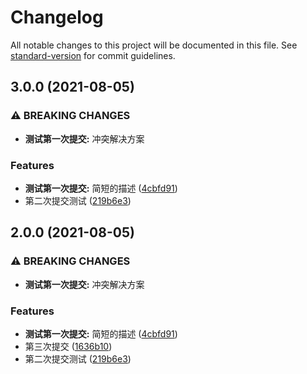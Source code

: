 # Changelog

All notable changes to this project will be documented in this file. See [standard-version](https://github.com/conventional-changelog/standard-version) for commit guidelines.

## 3.0.0 (2021-08-05)


### ⚠ BREAKING CHANGES

* **测试第一次提交:** 冲突解决方案

### Features

* **测试第一次提交:** 简短的描述 ([4cbfd91](https://github.com/nameRoy/gitAutoLog/commit/4cbfd914a73891f50cfa875c14cb1b4479684602))
* 第二次提交测试 ([219b6e3](https://github.com/nameRoy/gitAutoLog/commit/219b6e366f325a073ae3368d5a00ff2b7941f6b1))

## 2.0.0 (2021-08-05)


### ⚠ BREAKING CHANGES

* **测试第一次提交:** 冲突解决方案

### Features

* **测试第一次提交:** 简短的描述 ([4cbfd91](https://github.com/nameRoy/gitAutoLog/commit/4cbfd914a73891f50cfa875c14cb1b4479684602))
* 第三次提交 ([1636b10](https://github.com/nameRoy/gitAutoLog/commit/1636b100e1eb895c163cd382e32a42238856e349))
* 第二次提交测试 ([219b6e3](https://github.com/nameRoy/gitAutoLog/commit/219b6e366f325a073ae3368d5a00ff2b7941f6b1))
